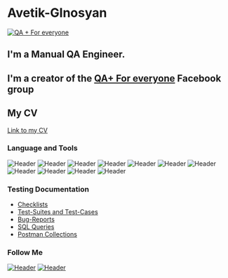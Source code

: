 # Avetik-GInosyan
[![QA + For everyone](https://user-images.githubusercontent.com/106993195/222576760-e49b4739-1e39-4c57-b109-94f9192c4559.gif)](https://www.facebook.com/groups/qaforeveryone/)
## I'm a Manual QA Engineer. 
## I'm a creator of the [QA+ For everyone](https://www.facebook.com/groups/qaforeveryone/) Facebook group
## My CV
[Link to my CV](https://drive.google.com/file/d/1qJP3sFULlpkTmKvAxf0Yv_5jFTfmaRBl/view?usp=share_link)



### Language and Tools
![Header](https://img.shields.io/badge/Jira-090909?style=for-the-badge&logo=jira&logoColor=136be1)
![Header](https://img.shields.io/badge/Postman-090909?style=for-the-badge&logo=postman&logoColor=f76935)
![Header](https://img.shields.io/badge/Swagger-090909?style=for-the-badge&logo=swagger&logoColor=7ede2b)
![Header](https://img.shields.io/badge/Github-090909?style=for-the-badge&logo=github&logoColor=8cc4d7)
![Header](https://img.shields.io/badge/Figma-090909?style=for-the-badge&logo=figma&logoColor=7d5fa6)
![Header](https://img.shields.io/badge/MySQL-090909?style=for-the-badge&logo=mysql&logoColor=00618a)
![Header](https://img.shields.io/badge/MongoDB-090909?style=for-the-badge&logo=mongodb&logoColor=4aa73c)
![Header](https://img.shields.io/badge/DevTools-090909?style=for-the-badge&logo=googlechrome&logoColor=2674f2)
![Header](https://img.shields.io/badge/AndroidStudio-090909?style=for-the-badge&logo=androidstudio&logoColor=3ad07d)
![Header](https://img.shields.io/badge/TestRail-090909?style=for-the-badge&logo=&logoColor=71b556)
![Header](https://img.shields.io/badge/Fiddler-090909?style=for-the-badge&logo=fiddler&logoColor=8cc4d7)


### Testing Documentation

- [Checklists](https://github.com/MYNAME/checklist)
- [Test-Suites and Test-Cases](https://github.com/MYNAME/test-cases)
- [Bug-Reports](https://github.com/MYNAME/bug-reports)
- [SQL Queries](https://github.com/MYNAME/SQL)
- [Postman Collections](https://github.com/MYNAME/postman)

### Follow Me
[![Header](https://img.shields.io/badge/Instagram-090909?style=for-the-badge&logo=instagram&logoColor=9939a3)](https://instagram.com/qaforeveryone?igshid=ZDdkNTZiNTM=)
[![Header](https://img.shields.io/badge/Linkedin-090909?style=for-the-badge&logo=linkedin&logoColor=0073b1)](https://www.linkedin.com/in/avetik-ginosyan-8444b9243/)
